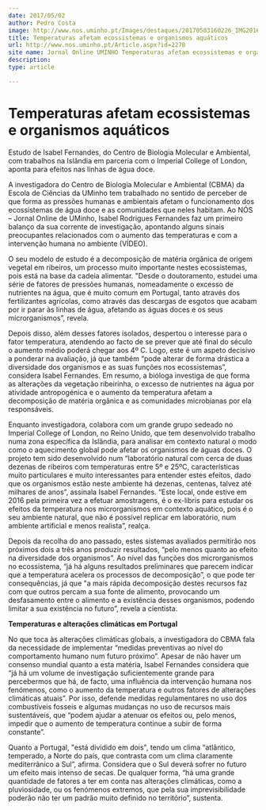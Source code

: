 ```yaml
---
date: 2017/05/02
author: Pedro Costa
image: http://www.nos.uminho.pt/Images/destaques/20170503160226_IMG20160616151722788HDR.jpg
title: Temperaturas afetam ecossistemas e organismos aquáticos
url: http://www.nos.uminho.pt/Article.aspx?id=2278
site name: Jornal Online UMINHO Temperaturas afetam ecossistemas e organismos aquáticos
description: 
type: article

---
```

# Temperaturas afetam ecossistemas e organismos aquáticos




Estudo de Isabel Fernandes, do Centro de Biologia Molecular e Ambiental, com trabalhos na Islândia em parceria com o Imperial College of London, aponta para efeitos nas linhas de água doce.

A investigadora do Centro de Biologia Molecular e Ambiental (CBMA) da Escola de Ciências da UMinho tem trabalhado no sentido de perceber de que forma as pressões humanas e ambientais afetam o funcionamento dos ecossistemas de água doce e as comunidades que neles habitam. Ao NÓS – Jornal Online de UMinho, Isabel Rodrigues Fernandes faz um primeiro balanço da sua corrente de investigação, apontando alguns sinais preocupantes relacionados com o aumento das temperaturas e com a intervenção humana no ambiente (VÍDEO).

O seu modelo de estudo é a decomposição de matéria orgânica de origem vegetal em ribeiros, um processo muito importante nestes ecossistemas, pois está na base da cadeia alimentar. "Desde o doutoramento, estudei uma série de fatores de pressões humanas, nomeadamente o excesso de nutrientes na água, que é muito comum em Portugal, tanto através dos fertilizantes agrícolas, como através das descargas de esgotos que acabam por ir parar às linhas de água, afetando as águas doces e os seus microrganismos”, revela.

Depois disso, além desses fatores isolados, despertou o interesse para o fator temperatura, atendendo ao facto de se prever que até final do século o aumento médio poderá chegar aos 4º C. Logo, este é um aspeto decisivo a ponderar na avaliação, já que também “pode alterar de forma drástica a diversidade dos organismos e as suas funções nos ecossistemas”, considera Isabel Fernandes. Em resumo, a bióloga investiga de que forma as alterações da vegetação ribeirinha, o excesso de nutrientes na água por atividade antropogénica e o aumento da temperatura afetam a decomposição de matéria orgânica e as comunidades microbianas por ela responsáveis.

Enquanto investigadora, colabora com um grande grupo sedeado no Imperial College of London, no Reino Unido, que tem desenvolvido trabalho numa zona específica da Islândia, para analisar em contexto natural o modo como o aquecimento global pode afetar os organismos de águas doces. O projeto tem sido desenvolvido num “laboratório natural com cerca de duas dezenas de ribeiros com temperaturas entre 5º e 25ºC, características muito particulares e muito interessantes para entender estes efeitos, dado que os organismos estão neste ambiente há dezenas, centenas, talvez até milhares de anos”, assinala Isabel Fernandes. “Este local, onde estive em 2016 pela primeira vez a efetuar amostragens, é o ex-libris para estudar os efeitos da temperatura nos microrganismos em contexto aquático, pois é o seu ambiente natural, que não é possível replicar em laboratório, num ambiente artificial e menos realista”, realça.

Depois da recolha do ano passado, estes sistemas avaliados permitirão nos próximos dois a três anos produzir resultados, “pelo menos quanto ao efeito na diversidade dos organismos”. Ao nível das funções dos microrganismos no ecossistema, “já há alguns resultados preliminares que parecem indicar que a temperatura acelera os processos de decomposição”, o que pode ter consequências, já que "a mais rápida decomposição destes recursos faz com que outros percam a sua fonte de alimento, provocando um desfasamento entre o alimento e a existência desses organismos, podendo limitar a sua existência no futuro”, revela a cientista.


**Temperaturas e alterações climáticas em Portugal** 

No que toca às alterações climáticas globais, a investigadora do CBMA fala da necessidade de implementar “medidas preventivas ao nível do comportamento humano num futuro próximo”. Apesar de não haver um consenso mundial quanto a esta matéria, Isabel Fernandes considera que “já há um volume de investigação suficientemente grande para percebermos que há, de facto, uma influência da intervenção humana nos fenómenos, como o aumento da temperatura e outros fatores de alterações climáticas atuais”. Por isso, defende medidas regulamentares no uso dos combustíveis fosseis e algumas mudanças no uso de recursos mais sustentáveis, que “podem ajudar a atenuar os efeitos ou, pelo menos, impedir que o aumento de temperatura continue a subir de forma constante”.

Quanto a Portugal, "está dividido em dois", tendo um clima “atlântico, temperado, a Norte do país, que contrasta com um clima claramente mediterrânico a Sul”, afirma. Considera que o Sul deverá sofrer no futuro um efeito mais intenso de secas. De qualquer forma, “há uma grande quantidade de fatores a ter em conta nas alterações climáticas, como a pluviosidade, ou os fenómenos extremos, que pela sua imprevisibilidade poderão não ter um padrão muito definido no território”, sustenta.
